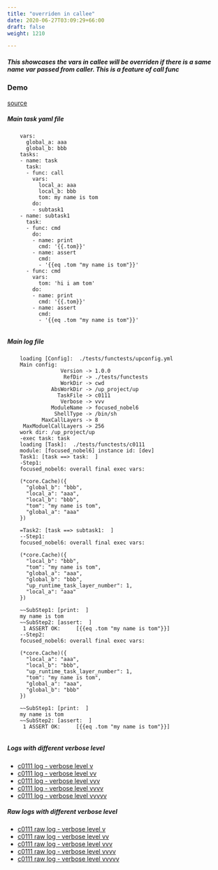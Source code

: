 ```yaml
---
title: "overriden in callee"
date: 2020-06-27T03:09:29+66:00
draft: false
weight: 1210

---
```


##### This showcases the vars in callee will be overriden if there is a same name var passed from caller. This is a feature of call func


### Demo








[source](https://github.com/upcmd/up/blob/master/tests/functests/c0111.yml)

##### Main task yaml file
```
    vars:
      global_a: aaa
      global_b: bbb
    tasks:
    - name: task
      task:
      - func: call
        vars:
          local_a: aaa
          local_b: bbb
          tom: my name is tom
        do:
        - subtask1
    - name: subtask1
      task:
      - func: cmd
        do:
        - name: print
          cmd: '{{.tom}}'
        - name: assert
          cmd:
          - '{{eq .tom "my name is tom"}}'
      - func: cmd
        vars:
          tom: 'hi i am tom'
        do:
        - name: print
          cmd: '{{.tom}}'
        - name: assert
          cmd:
          - '{{eq .tom "my name is tom"}}'
    
```
##### Main log file
```
    loading [Config]:  ./tests/functests/upconfig.yml
    Main config:
                 Version -> 1.0.0
                  RefDir -> ./tests/functests
                 WorkDir -> cwd
              AbsWorkDir -> /up_project/up
                TaskFile -> c0111
                 Verbose -> vvv
              ModuleName -> focused_nobel6
               ShellType -> /bin/sh
           MaxCallLayers -> 8
     MaxModuelCallLayers -> 256
    work dir: /up_project/up
    -exec task: task
    loading [Task]:  ./tests/functests/c0111
    module: [focused_nobel6] instance id: [dev]
    Task1: [task ==> task:  ]
    -Step1:
    focused_nobel6: overall final exec vars:
    
    (*core.Cache)({
      "global_b": "bbb",
      "local_a": "aaa",
      "local_b": "bbb",
      "tom": "my name is tom",
      "global_a": "aaa"
    })
    
    =Task2: [task ==> subtask1:  ]
    --Step1:
    focused_nobel6: overall final exec vars:
    
    (*core.Cache)({
      "local_b": "bbb",
      "tom": "my name is tom",
      "global_a": "aaa",
      "global_b": "bbb",
      "up_runtime_task_layer_number": 1,
      "local_a": "aaa"
    })
    
    ~~SubStep1: [print:  ]
    my name is tom
    ~~SubStep2: [assert:  ]
     1 ASSERT OK:     [{{eq .tom "my name is tom"}}]
    --Step2:
    focused_nobel6: overall final exec vars:
    
    (*core.Cache)({
      "local_a": "aaa",
      "local_b": "bbb",
      "up_runtime_task_layer_number": 1,
      "tom": "my name is tom",
      "global_a": "aaa",
      "global_b": "bbb"
    })
    
    ~~SubStep1: [print:  ]
    my name is tom
    ~~SubStep2: [assert:  ]
     1 ASSERT OK:     [{{eq .tom "my name is tom"}}]
    
```


##### Logs with different verbose level
* [c0111 log - verbose level v](../../logs/c0111_v)
* [c0111 log - verbose level vv](../../logs/c0111_vv)
* [c0111 log - verbose level vvv](../../logs/c0111_vvvv)
* [c0111 log - verbose level vvvv](../../logs/c0111_vvvv)
* [c0111 log - verbose level vvvvv](../../logs/c0111_vvvvv)

##### Raw logs with different verbose level
* [c0111 raw log - verbose level v](../../reflogs/c0111_v.log)
* [c0111 raw log - verbose level vv](../../reflogs/c0111_vv.log)
* [c0111 raw log - verbose level vvv](../../reflogs/c0111_vvv.log)
* [c0111 raw log - verbose level vvvv](../../reflogs/c0111_vvvv.log)
* [c0111 raw log - verbose level vvvvv](../../reflogs/c0111_vvvvv.log)







